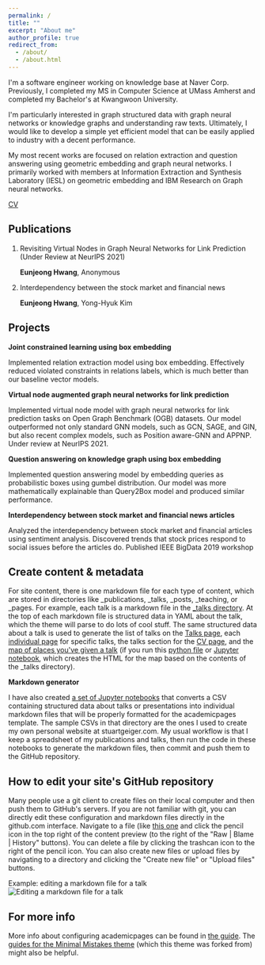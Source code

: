 ```yaml
---
permalink: /
title: ""
excerpt: "About me"
author_profile: true
redirect_from: 
  - /about/
  - /about.html
---
```


I'm a software engineer working on knowledge base at Naver Corp. 
Previously, I completed my MS in Computer Science at UMass Amherst and completed my Bachelor's at Kwangwoon University. 

I'm particularly interested in graph structured data with graph neural networks or knowledge graphs and understanding raw texts.
Ultimately, I would like to develop a simple yet efficient model that can be easily applied to industry with a decent performance.

My most recent works are focused on relation extraction and question answering using geometric embedding and graph neural networks.
I primarily worked with members at Information Extraction and Synthesis Laboratory (IESL) on geometric embedding and IBM Research on Graph neural networks.

[CV](https://eujhwang.github.io/files/eunjeong_research_cv.pdf)


Publications
------
1. Revisiting Virtual Nodes in Graph Neural Networks for Link Prediction (Under Review at NeurIPS 2021)
   
   **Eunjeong Hwang**, Anonymous 
2. Interdependency between the stock market and financial news
   
   **Eunjeong Hwang**, Yong-Hyuk Kim 

Projects
------
**Joint constrained learning using box embedding**

 Implemented relation extraction model using box embedding. 
 Effectively reduced violated constraints in relations labels, which is much better than our baseline vector models.

**Virtual node augmented graph neural networks for link prediction**

 Implemented virtual node model with graph neural networks for link prediction tasks on Open Graph Benchmark (OGB) datasets.
 Our model outperformed not only standard GNN models, such as GCN, SAGE, and GIN, but also recent complex models, such as Position aware-GNN and APPNP.  
 Under review at NeurIPS 2021.

**Question answering on knowledge graph using box embedding**

  Implemented question answering model by embedding queries as probabilistic boxes using gumbel distribution.
  Our model was more mathematically explainable than Query2Box model and produced similar performance.

**Interdependency between stock market and financial news articles**
  
  Analyzed the interdependency between stock market and financial articles using sentiment analysis. 
  Discovered trends that stock prices respond to social issues before the articles do. 
  Published IEEE BigData 2019 workshop
  
Create content & metadata
------
For site content, there is one markdown file for each type of content, which are stored in directories like _publications, _talks, _posts, _teaching, or _pages. For example, each talk is a markdown file in the [_talks directory](https://github.com/academicpages/academicpages.github.io/tree/master/_talks). At the top of each markdown file is structured data in YAML about the talk, which the theme will parse to do lots of cool stuff. The same structured data about a talk is used to generate the list of talks on the [Talks page](https://academicpages.github.io/talks), each [individual page](https://academicpages.github.io/talks/2012-03-01-talk-1) for specific talks, the talks section for the [CV page](https://academicpages.github.io/cv), and the [map of places you've given a talk](https://academicpages.github.io/talkmap.html) (if you run this [python file](https://github.com/academicpages/academicpages.github.io/blob/master/talkmap.py) or [Jupyter notebook](https://github.com/academicpages/academicpages.github.io/blob/master/talkmap.ipynb), which creates the HTML for the map based on the contents of the _talks directory).

**Markdown generator**

I have also created [a set of Jupyter notebooks](https://github.com/academicpages/academicpages.github.io/tree/master/markdown_generator
) that converts a CSV containing structured data about talks or presentations into individual markdown files that will be properly formatted for the academicpages template. The sample CSVs in that directory are the ones I used to create my own personal website at stuartgeiger.com. My usual workflow is that I keep a spreadsheet of my publications and talks, then run the code in these notebooks to generate the markdown files, then commit and push them to the GitHub repository.

How to edit your site's GitHub repository
------
Many people use a git client to create files on their local computer and then push them to GitHub's servers. If you are not familiar with git, you can directly edit these configuration and markdown files directly in the github.com interface. Navigate to a file (like [this one](https://github.com/academicpages/academicpages.github.io/blob/master/_talks/2012-03-01-talk-1.md) and click the pencil icon in the top right of the content preview (to the right of the "Raw | Blame | History" buttons). You can delete a file by clicking the trashcan icon to the right of the pencil icon. You can also create new files or upload files by navigating to a directory and clicking the "Create new file" or "Upload files" buttons. 

Example: editing a markdown file for a talk
![Editing a markdown file for a talk](/images/editing-talk.png)

For more info
------
More info about configuring academicpages can be found in [the guide](https://academicpages.github.io/markdown/). The [guides for the Minimal Mistakes theme](https://mmistakes.github.io/minimal-mistakes/docs/configuration/) (which this theme was forked from) might also be helpful.
